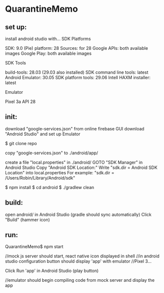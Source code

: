 # QuarantineMemo

set up: 
---------

install android studio with...
SDK Platforms
  
SDK: 9.0 (Pie)
platform: 28
Sources: for 28
Google APIs: both available images
Google Play: both available images

SDK Tools
  
build-tools: 28.03 (29.03 also installed)
SDK command line tools: latest
Android Emulator: 30.05
SDK platform tools: 29.06
Intell HAXM installer: latest

Emulator
  
Pixel 3a API 28

init:
--------
download "google-services.json" from online firebase GUI
download "Android Studio" and set up Emulator 

$ git clone repo

copy "google-services.json" to ./android/app/

create a file "local.properties" in ./android/
GOTO "SDK Manager" in Android Studio
Copy "Android SDK Location:"
Write "sdk.dir = Android SDK Location" into local.properties
    For example: "sdk.dir = /Users/Robin/Library/Android/sdk"

$ npm install
$ cd android 
$ ./gradlew clean

build:
--------
open android/ in Android Studio (gradle should sync automatically)
Click "Build" (hammer icon)

run:
---------
QuarantineMemo$ npm start 

//mock js server should start, react native icon displayed in shell
//in android studio configuration button should display 'app' with emulator //Pixel 3...

Click Run 'app' in Android Studio (play button)

//emulator should begin compiling code from mock server and display the app
